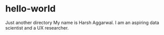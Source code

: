 # hello-world
Just another directory
My name is Harsh Aggarwal. I am an aspiring data scientist and a UX researcher.

